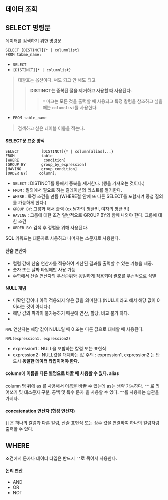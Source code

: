 ## 데이터 조회

## SELECT 명령문

데이터를 검색하기 위한 명령문

```
SELECT [DISTINCT]{* | columnlist}
FROM tabme_name;
```

- `SELECT`
- `[DISTINCT]{* | columnlist}`
> 대괄호는 옵션이다. 써도 되고 안 해도 되고
>> **DISTINCT는 중복된 절을 제거하고 사용할 때 사용된다.**
>>> `*` 마크는 모든 것을 출력할 때 사용되고 특정 칼럼을 참조하고 싶을 때는 `columnlist`를 사용한다.
- `FROM table_name`
> 검색하고 싶은 테이블 이름을 적는다.

#### SELECT문 표준 양식

```
SELECT          [DISTINCT]{* | column[alias]...}
FROM            table
[WHERE           condition]
[GROUP BY       group_by_expression]
[HAVING         group condition]
[ORDER BY]     column];
```

- `SELECT`  : DISTINCT를 통해서 중복을 제거한다. (행을 가져오는 것이다.)
- `FROM`    : 질의에서 필요로 하는 릴레이션의 리스트를 열거한다.
- `WHERE`   : 특정 조건을 만듬 (WHERE절 안에 또 다른 SELECT를 포함시켜 중첩 질의를 가능하게 한다.)
- `GROUP BY`: 그룹화 해서 출력 (ex 남자의 평균키, 여자의 평균 키)
- `HAVING`  : 그룹에 대한 조건 일반적으로 GROUP BY와 함께 나와야 한다. 그룹에 대한 조건
- `ORDER BY`: 검색 후 정렬을 위해 사용된다.

SQL 키워드는 대문자로 사용하고 나머지는 소문자로 사용한다.

#### 산술 연산자

- 컬럼 값에 산술 연산자를 적용하여 계산된 결과를 출력할 수 있는 기능을 제공.
- 숫자 또는 날짜 타입에만 사용 가능
- 수학에서 산술 연산자의 우선순위와 동일하게 적용되며 괄호를 우선적으로 식별

#### NULL 개념

- 미확인 값이나 아직 적용되지 않은 값을 의미한다.(NULL이라고 해서 해당 값이 0이라는 것이 아니다.)
- 해당 값의 파악이 불가능하기 때문에 연산, 할당, 비교 불가 하다.
- 
`NVL` 연산자는 해당 값이 NULL일 때 0 또는 다른 값으로 대체할 때 사용된다.
```
NVL(expression1, expression2)
```


- expression1 : NULL을 포함하는 칼럼 또는 표현식
- expression2 : NULL값을 대체하는 값
주의 : expression1, expression2 는 반드시 **동일한 데이터 타입이어야 한다.**

#### column에 이름을 다른 별명으로 바꿀 때 사용할 수 있다. alias
column 명 뒤에 as 를 사용해서 이름을 바꿀 수 있는데 as는 생략 가능하다.
`""` 로 띄어쓰기 및 대소문자 구분, 공백 및 특수 문자 을 사용할 수 있다.
`""`를 사용하는 습관을 가지자.

#### concatenation 연산자 (합성 연산자) 
`||`은 하나의 칼럼과 다른 칼럼, 산술 표현식 또는 상수 값을 연결하여 하나의 칼럼처럼 출력할 수 있다.

## WHERE

조건에서 문자나 데이터 타입은 반드시 `''`로 묶어서 사용한다.

#### 논리 연산

- AND
- OR
- NOT